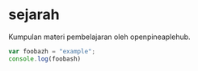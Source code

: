 # sejarah
Kumpulan materi pembelajaran oleh openpineaplehub.

```js
var foobazh = "example";
console.log(foobash)
```